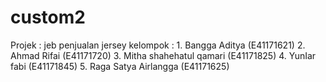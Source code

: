 # custom2

Projek : jeb penjualan jersey
kelompok : 1. Bangga Aditya (E41171621)
           2. Ahmad Rifai (E41171720)
           3. Mitha shahehatul qamari (E41171825)
           4. YunIar fabi (E41171845)
           5. Raga Satya Airlangga (E41171625)
